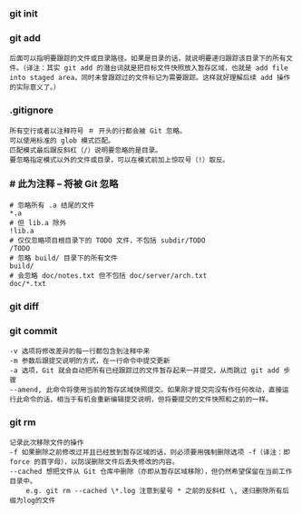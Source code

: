 ### git init

### git add 
    后面可以指明要跟踪的文件或目录路径。如果是目录的话，就说明要递归跟踪该目录下的所有文件。（译注：其实 git add 的潜台词就是把目标文件快照放入暂存区域，也就是 add file into staged area，同时未曾跟踪过的文件标记为需要跟踪。这样就好理解后续 add 操作的实际意义了。）

### .gitignore
    所有空行或者以注释符号 ＃ 开头的行都会被 Git 忽略。
    可以使用标准的 glob 模式匹配。
    匹配模式最后跟反斜杠（/）说明要忽略的是目录。
    要忽略指定模式以外的文件或目录，可以在模式前加上惊叹号（!）取反。

### # 此为注释 – 将被 Git 忽略
    # 忽略所有 .a 结尾的文件
    *.a
    # 但 lib.a 除外
    !lib.a
    # 仅仅忽略项目根目录下的 TODO 文件，不包括 subdir/TODO
    /TODO
    # 忽略 build/ 目录下的所有文件
    build/
    # 会忽略 doc/notes.txt 但不包括 doc/server/arch.txt
    doc/*.txt

### git diff

### git commit
    -v 选项将修改差异的每一行都包含到注释中来
	-m 参数后跟提交说明的方式，在一行命令中提交更新
	-a 选项，Git 就会自动把所有已经跟踪过的文件暂存起来一并提交，从而跳过 git add 步骤
    --amend, 此命令将使用当前的暂存区域快照提交。如果刚才提交完没有作任何改动，直接运行此命令的话，相当于有机会重新编辑提交说明，但将要提交的文件快照和之前的一样。

### git rm
    记录此次移除文件的操作	
	-f 如果删除之前修改过并且已经放到暂存区域的话，则必须要用强制删除选项 -f（译注：即 force 的首字母），以防误删除文件后丢失修改的内容。	
	--cached 想把文件从 Git 仓库中删除（亦即从暂存区域移除），但仍然希望保留在当前工作目录中。
		e.g. git rm --cached \*.log 注意到星号 * 之前的反斜杠 \, 递归删除所有后缀为log的文件

